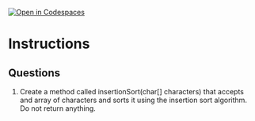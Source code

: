 [![Open in Codespaces](https://classroom.github.com/assets/launch-codespace-2972f46106e565e64193e422d61a12cf1da4916b45550586e14ef0a7c637dd04.svg)](https://classroom.github.com/open-in-codespaces?assignment_repo_id=18834268)
# Instructions  

  ## Questions
1. Create a method called insertionSort(char[] characters) that accepts and array of characters and sorts it using the insertion sort algorithm. Do not return anything.
